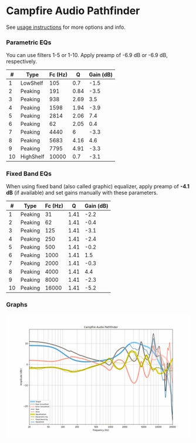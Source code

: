 # Campfire Audio Pathfinder
See [usage instructions](https://github.com/jaakkopasanen/AutoEq#usage) for more options and info.

### Parametric EQs
You can use filters 1-5 or 1-10. Apply preamp of -6.9 dB or -6.9 dB, respectively.

|   # | Type      |   Fc (Hz) |    Q |   Gain (dB) |
|-----|-----------|-----------|------|-------------|
|   1 | LowShelf  |       105 | 0.7  |        -1.5 |
|   2 | Peaking   |       191 | 0.84 |        -3.5 |
|   3 | Peaking   |       938 | 2.69 |         3.5 |
|   4 | Peaking   |      1598 | 1.94 |        -3.9 |
|   5 | Peaking   |      2814 | 2.06 |         7.4 |
|   6 | Peaking   |        62 | 2.05 |         0.4 |
|   7 | Peaking   |      4440 | 6    |        -3.3 |
|   8 | Peaking   |      5683 | 4.16 |         4.6 |
|   9 | Peaking   |      7795 | 4.91 |        -3.3 |
|  10 | HighShelf |     10000 | 0.7  |        -3.1 |

### Fixed Band EQs
When using fixed band (also called graphic) equalizer, apply preamp of **-4.1 dB** (if available) and set gains manually with these parameters.

|   # | Type    |   Fc (Hz) |    Q |   Gain (dB) |
|-----|---------|-----------|------|-------------|
|   1 | Peaking |        31 | 1.41 |        -2.2 |
|   2 | Peaking |        62 | 1.41 |        -0.4 |
|   3 | Peaking |       125 | 1.41 |        -3.1 |
|   4 | Peaking |       250 | 1.41 |        -2.4 |
|   5 | Peaking |       500 | 1.41 |        -0.2 |
|   6 | Peaking |      1000 | 1.41 |         1.5 |
|   7 | Peaking |      2000 | 1.41 |        -0.3 |
|   8 | Peaking |      4000 | 1.41 |         4.4 |
|   9 | Peaking |      8000 | 1.41 |        -2.3 |
|  10 | Peaking |     16000 | 1.41 |        -5.2 |

### Graphs
![](./Campfire%20Audio%20Pathfinder.png)
